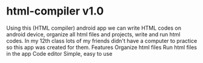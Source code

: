 # html-compiler v1.0
Using this (HTML compiler) android app we can write HTML codes on android device, organize
all html files and projects, write and run html codes.
In my 12th class lots of my friends didn't have a computer to practice so this app was created for
them.
Features
Organize html files
Run html files in the app
Code editor
Simple, easy to use
